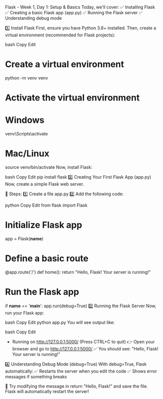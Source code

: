 Flask - Week 1, Day 1: Setup & Basics
Today, we'll cover:
✅ Installing Flask
✅ Creating a basic Flask app (app.py)
✅ Running the Flask server
✅ Understanding debug mode

1️⃣ Install Flask
First, ensure you have Python 3.8+ installed.
Then, create a virtual environment (recommended for Flask projects):

bash
Copy
Edit
# Create a virtual environment
python -m venv venv

# Activate the virtual environment
# Windows
venv\Scripts\activate

# Mac/Linux
source venv/bin/activate
Now, install Flask:

bash
Copy
Edit
pip install flask
2️⃣ Creating Your First Flask App (app.py)
Now, create a simple Flask web server.

📌 Steps:
1️⃣ Create a file app.py
2️⃣ Add the following code:

python
Copy
Edit
from flask import Flask

# Initialize Flask app
app = Flask(__name__)

# Define a basic route
@app.route('/')
def home():
    return "Hello, Flask! Your server is running!"

# Run the Flask app
if __name__ == '__main__':
    app.run(debug=True)
3️⃣ Running the Flask Server
Now, run your Flask app:

bash
Copy
Edit
python app.py
You will see output like:

bash
Copy
Edit
 * Running on http://127.0.0.1:5000/ (Press CTRL+C to quit)
👉 Open your browser and go to http://127.0.0.1:5000/
✅ You should see: "Hello, Flask! Your server is running!"

4️⃣ Understanding Debug Mode (debug=True)
With debug=True, Flask automatically:
✅ Restarts the server when you edit the code
✅ Shows error messages if something breaks

📌 Try modifying the message in return "Hello, Flask!" and save the file. Flask will automatically restart the server!

